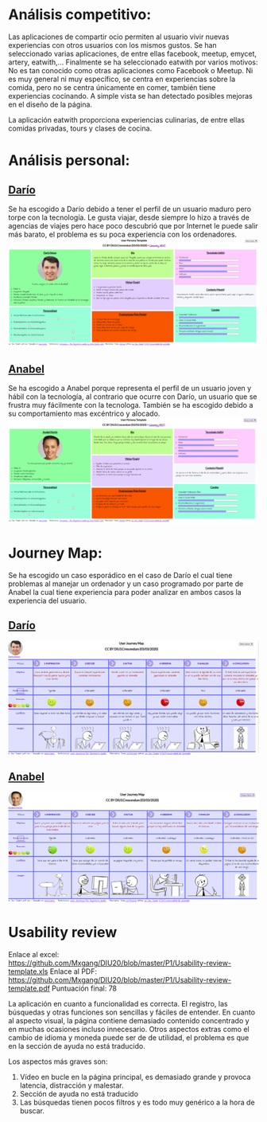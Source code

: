 


# Análisis competitivo:

Las aplicaciones de compartir ocio permiten al usuario vivir nuevas experiencias con otros usuarios con los mismos gustos. Se han seleccionado varias aplicaciones, de entre ellas facebook, meetup, emycet, artery, eatwith,... Finalmente se ha seleccionado eatwith por varios motivos:
    No es tan conocido como otras aplicaciones como Facebook o Meetup.
    Ni es muy general ni muy específico, se centra en experiencias sobre la comida, pero no se centra únicamente en comer, también tiene experiencias cocinando.
    A simple vista se han detectado posibles mejoras en el diseño de la página.
   
La aplicación eatwith proporciona experiencias culinarias, de entre ellas comidas privadas, tours y clases de cocina.

# Análisis personal:

## [Darío](IndexP.js)
Se ha escogido a Darío debido a tener el perfil de un usuario maduro pero torpe con la tecnología. Le gusta viajar, desde siempre lo hizo a través de agencias de viajes pero hace poco descubrió que por Internet le puede salir más barato, el problema es su poca experiencia con los ordenadores.
![Método UX](photos/UserDario.png)


## [Anabel](IndexP.js)
Se ha escogido a Anabel porque representa el perfil de un usuario joven y hábil con la tecnología, al contrario que ocurre con Darío, un usuario que se frustra muy fácilmente con la tecnologa. También se ha escogido debido a su comportamiento mas excéntrico y alocado.
![Método UX](photos/UserAnabel.png)

# Journey Map:
Se ha escogido un caso esporádico en el caso de Darío el cual tiene problemas al manejar un ordenador y un caso programado  por parte de Anabel la cual tiene experiencia para poder analizar en ambos casos la experiencia del usuario.

## [Darío](IndexJ.js)

![Método UX](photos/JourneyMapDario.png)

## [Anabel](IndexJ.js)

![Método UX](photos/JourneyMapAnabel.png)

# Usability review

Enlace al excel: https://github.com/Mxgang/DIU20/blob/master/P1/Usability-review-template.xls
Enlace al PDF: https://github.com/Mxgang/DIU20/blob/master/P1/Usability-review-template.pdf
Puntuación final: 78

La aplicación en cuanto a funcionalidad es correcta. El registro, las búsquedas y otras funciones son sencillas y fáciles de entender. En cuanto al aspecto visual, la página contiene demasiado contenido concentrado y en muchas ocasiones incluso innecesario. Otros aspectos extras como el cambio de idioma y moneda puede ser de de utilidad, el problema es que en la sección de ayuda no está traducido.

Los aspectos más graves son:
1. Vídeo en bucle en la página principal, es demasiado grande y provoca latencia, distracción y malestar.
2. Sección de ayuda no está traducido
3. Las búsquedas tienen pocos filtros y es todo muy genérico a la hora de buscar.
